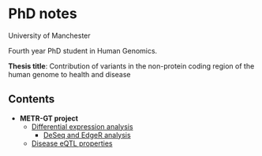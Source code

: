 # PhD notes

University of Manchester

Fourth year PhD student in Human Genomics.

**Thesis title**: Contribution of variants in the non-protein coding region of the human genome to health and disease

## Contents

- **METR-GT project**
    - [Differential expression analysis](differential_expression_analysis.md)
        - [DeSeq and EdgeR analysis](notes_on_deseq.md)
    - [Disease eQTL properties](disease_eqtl_properties.md)


